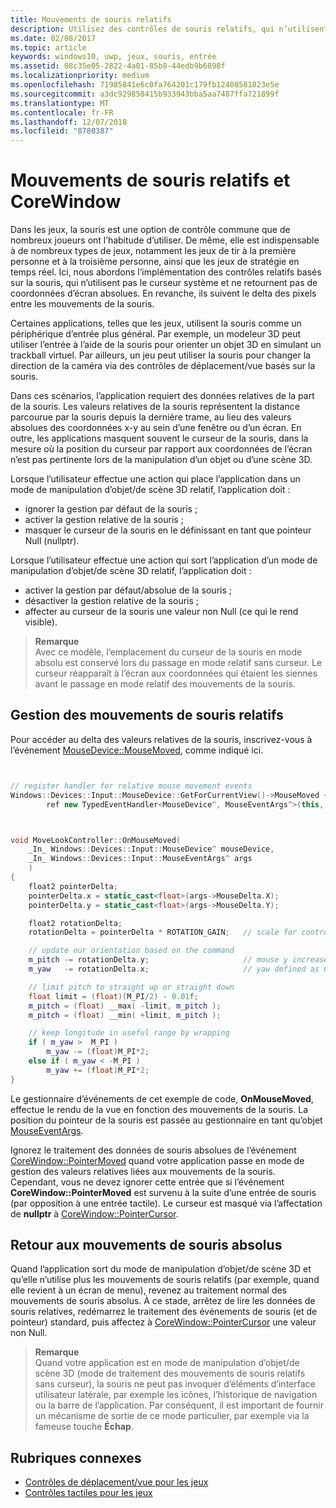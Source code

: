 ```yaml
---
title: Mouvements de souris relatifs
description: Utilisez des contrôles de souris relatifs, qui n’utilisent pas le curseur système et ne retournent pas de coordonnées d’écran absolues, pour suivre le delta des pixels entre les mouvements de la souris dans les jeux.
ms.date: 02/08/2017
ms.topic: article
keywords: windows10, uwp, jeux, souris, entrée
ms.assetid: 08c35e05-2822-4a01-85b8-44edb9b6898f
ms.localizationpriority: medium
ms.openlocfilehash: 71985841e6c0fa764201c179fb12408581823e5e
ms.sourcegitcommit: a3dc929858415b933943bba5aa7487ffa721899f
ms.translationtype: MT
ms.contentlocale: fr-FR
ms.lasthandoff: 12/07/2018
ms.locfileid: "8780387"
---
```

# <a name="relative-mouse-movement-and-corewindow"></a>Mouvements de souris relatifs et CoreWindow

Dans les jeux, la souris est une option de contrôle commune que de nombreux joueurs ont l’habitude d’utiliser. De même, elle est indispensable à de nombreux types de jeux, notamment les jeux de tir à la première personne et à la troisième personne, ainsi que les jeux de stratégie en temps réel. Ici, nous abordons l’implémentation des contrôles relatifs basés sur la souris, qui n’utilisent pas le curseur système et ne retournent pas de coordonnées d’écran absolues. En revanche, ils suivent le delta des pixels entre les mouvements de la souris.

Certaines applications, telles que les jeux, utilisent la souris comme un périphérique d’entrée plus général. Par exemple, un modeleur 3D peut utiliser l’entrée à l’aide de la souris pour orienter un objet 3D en simulant un trackball virtuel. Par ailleurs, un jeu peut utiliser la souris pour changer la direction de la caméra via des contrôles de déplacement/vue basés sur la souris. 

Dans ces scénarios, l’application requiert des données relatives de la part de la souris. Les valeurs relatives de la souris représentent la distance parcourue par la souris depuis la dernière trame, au lieu des valeurs absolues des coordonnées x-y au sein d’une fenêtre ou d’un écran. En outre, les applications masquent souvent le curseur de la souris, dans la mesure où la position du curseur par rapport aux coordonnées de l’écran n’est pas pertinente lors de la manipulation d’un objet ou d’une scène 3D. 

Lorsque l’utilisateur effectue une action qui place l’application dans un mode de manipulation d’objet/de scène 3D relatif, l’application doit : 
- ignorer la gestion par défaut de la souris ;
- activer la gestion relative de la souris ;
- masquer le curseur de la souris en le définissant en tant que pointeur Null (nullptr). 

Lorsque l’utilisateur effectue une action qui sort l’application d’un mode de manipulation d’objet/de scène 3D relatif, l’application doit : 
- activer la gestion par défaut/absolue de la souris ;
- désactiver la gestion relative de la souris ; 
- affecter au curseur de la souris une valeur non Null (ce qui le rend visible).

> **Remarque**  
Avec ce modèle, l’emplacement du curseur de la souris en mode absolu est conservé lors du passage en mode relatif sans curseur. Le curseur réapparaît à l’écran aux coordonnées qui étaient les siennes avant le passage en mode relatif des mouvements de la souris.

 

## <a name="handling-relative-mouse-movement"></a>Gestion des mouvements de souris relatifs


Pour accéder au delta des valeurs relatives de la souris, inscrivez-vous à l’événement [MouseDevice::MouseMoved](https://msdn.microsoft.com/library/windows/apps/xaml/windows.devices.input.mousedevice.mousemoved.aspx), comme indiqué ici.


```cpp


// register handler for relative mouse movement events
Windows::Devices::Input::MouseDevice::GetForCurrentView()->MouseMoved +=
        ref new TypedEventHandler<MouseDevice^, MouseEventArgs^>(this, &MoveLookController::OnMouseMoved);


```

```cpp


void MoveLookController::OnMouseMoved(
    _In_ Windows::Devices::Input::MouseDevice^ mouseDevice,
    _In_ Windows::Devices::Input::MouseEventArgs^ args
    )
{
    float2 pointerDelta;
    pointerDelta.x = static_cast<float>(args->MouseDelta.X);
    pointerDelta.y = static_cast<float>(args->MouseDelta.Y);

    float2 rotationDelta;
    rotationDelta = pointerDelta * ROTATION_GAIN;   // scale for control sensitivity

    // update our orientation based on the command
    m_pitch -= rotationDelta.y;                     // mouse y increases down, but pitch increases up
    m_yaw   -= rotationDelta.x;                     // yaw defined as CCW around y-axis

    // limit pitch to straight up or straight down
    float limit = (float)(M_PI/2) - 0.01f;
    m_pitch = (float) __max( -limit, m_pitch );
    m_pitch = (float) __min( +limit, m_pitch );

    // keep longitude in useful range by wrapping
    if ( m_yaw >  M_PI )
        m_yaw -= (float)M_PI*2;
    else if ( m_yaw < -M_PI )
        m_yaw += (float)M_PI*2;
}

```

Le gestionnaire d’événements de cet exemple de code, **OnMouseMoved**, effectue le rendu de la vue en fonction des mouvements de la souris. La position du pointeur de la souris est passée au gestionnaire en tant qu’objet [MouseEventArgs](https://msdn.microsoft.com/library/windows/apps/xaml/windows.devices.input.mouseeventargs.aspx). 

Ignorez le traitement des données de souris absolues de l’événement [CoreWindow::PointerMoved](https://msdn.microsoft.com/library/windows/apps/xaml/windows.ui.core.corewindow.pointermoved.aspx) quand votre application passe en mode de gestion des valeurs relatives liées aux mouvements de la souris. Cependant, vous ne devez ignorer cette entrée que si l’événement **CoreWindow::PointerMoved** est survenu à la suite d’une entrée de souris (par opposition à une entrée tactile). Le curseur est masqué via l’affectation de **nullptr** à [CoreWindow::PointerCursor](https://msdn.microsoft.com/library/windows/apps/xaml/windows.ui.core.corewindow.pointercursor.aspx). 

## <a name="returning-to-absolute-mouse-movement"></a>Retour aux mouvements de souris absolus

Quand l’application sort du mode de manipulation d’objet/de scène 3D et qu’elle n’utilise plus les mouvements de souris relatifs (par exemple, quand elle revient à un écran de menu), revenez au traitement normal des mouvements de souris absolus. À ce stade, arrêtez de lire les données de souris relatives, redémarrez le traitement des événements de souris (et de pointeur) standard, puis affectez à [CoreWindow::PointerCursor](https://msdn.microsoft.com/library/windows/apps/xaml/windows.ui.core.corewindow.pointercursor.aspx) une valeur non Null. 

> **Remarque**  
Quand votre application est en mode de manipulation d’objet/de scène 3D (mode de traitement des mouvements de souris relatifs sans curseur), la souris ne peut pas invoquer d’éléments d’interface utilisateur latérale, par exemple les icônes, l’historique de navigation ou la barre de l’application. Par conséquent, il est important de fournir un mécanisme de sortie de ce mode particulier, par exemple via la fameuse touche **Échap**.

## <a name="related-topics"></a>Rubriques connexes

* [Contrôles de déplacement/vue pour les jeux](tutorial--adding-move-look-controls-to-your-directx-game.md) 
* [Contrôles tactiles pour les jeux](tutorial--adding-touch-controls-to-your-directx-game.md)